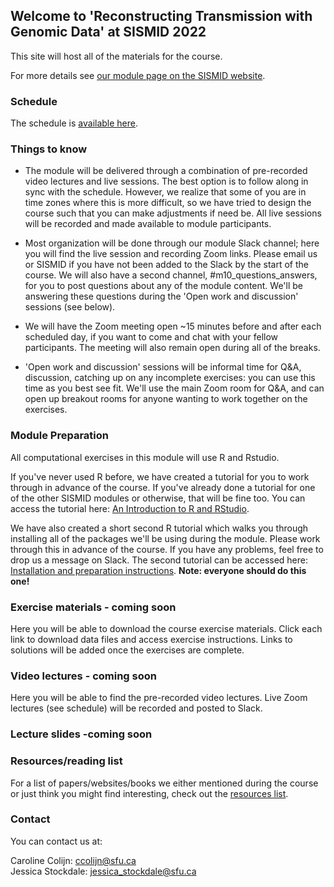 
## Welcome to 'Reconstructing Transmission with Genomic Data' at SISMID 2022

This site will host all of the materials for the course. 

For more details see [our module page on the SISMID website](https://si.biostat.washington.edu/about/sismid/MD2210).

### Schedule

The schedule is [available here](https://jessicastockdale.github.io/SISMID2022-transmission-genomics/Files/Mod10_schedule.pdf).

### Things to know

- The module will be delivered through a combination of pre-recorded video lectures and live sessions. The best option is to follow along in sync with the schedule. However, we realize that some of you are in time zones where this is more difficult, so we have tried to design the course such that you can make adjustments if need be. All live sessions will be recorded and made available to module participants.

- Most organization will be done through our module Slack channel; here you will find the live session and recording Zoom links. Please email us or SISMID if you have not been added to the Slack by the start of the course. We will also have a second channel, #m10_questions_answers, for you to post questions about any of the module content. We'll be answering these questions during the 'Open work and discussion' sessions (see below).

- We will have the Zoom meeting open ~15 minutes before and after each scheduled day, if you want to come and chat with your fellow participants. The meeting will also remain open during all of the breaks.

- 'Open work and discussion' sessions will be informal time for Q&A, discussion, catching up on any incomplete exercises: you can use this time as you best see fit. We'll use the main Zoom room for Q&A, and can open up breakout rooms for anyone wanting to work together on the exercises. 


### Module Preparation

All computational exercises in this module will use R and Rstudio.

If you've never used R before, we have created a tutorial for you to work through in advance of the course. If you've already done a tutorial for one of the other SISMID modules or otherwise, that will be fine too. You can access the tutorial here: [An Introduction to R and RStudio](https://jessicastockdale.github.io/SISMID2022-transmission-genomics/Files/R_tutorial.html).

We have also created a short second R tutorial which walks you through installing all of the packages we'll be using during the module. Please work through this in advance of the course. If you have any problems, feel free to drop us a message on Slack. The second tutorial can be accessed here: [Installation and preparation instructions](https://jessicastockdale.github.io/SISMID2022-transmission-genomics/Files/R_tutorial2.html). **Note: everyone should do this one!**

### Exercise materials - coming soon

Here you will be able to download the course exercise materials. Click each link to download data files and access exercise instructions. Links to solutions will be added once the exercises are complete.

<!---Exercise 1: [Data](https://jessicastockdale.github.io/SISMID2022-transmission-genomics/source/FMD-AU-data.zip), [Instructions](https://jessicastockdale.github.io/SISMID2022-transmission-genomics/source/Exercise1.html), and [Solutions](https://jessicastockdale.github.io/SISMID2022-transmission-genomics/source/Exercise1_results.pdf).

Exercise 2: [Instructions](https://jessicastockdale.github.io/SISMID2022-transmission-genomics/source/Exercise2.html), [Extra Helper Code](https://jessicastockdale.github.io/SISMID2022-transmission-genomics/source/wf_distribution.R), and Solutions: [COVID-19](https://jessicastockdale.github.io/SISMID2022-transmission-genomics/source/ex2_coviddata.R), [TB](https://jessicastockdale.github.io/SISMID2022-transmission-genomics/source/ex2_tbdata.R).

Exercise 3: [Data](https://jessicastockdale.github.io/SISMID2022-transmission-genomics/source/Flu_data.zip), [Instructions](https://jessicastockdale.github.io/SISMID2022-transmission-genomics/source/Exercise3.html), and Solutions: [COVID-19](https://jessicastockdale.github.io/SISMID2022-transmission-genomics/source/ex3_coviddata.R), [TB](https://jessicastockdale.github.io/SISMID2022-transmission-genomics/source/ex3_tbdata.R).

Exercise 4: [Instructions](https://jessicastockdale.github.io/SISMID2022-transmission-genomics/source/Exercise4.html), [TransPhylo Extra Code](https://jessicastockdale.github.io/SISMID2022-transmission-genomics/source/transphylo_extras.R), and Solutions: [COVID-19](https://jessicastockdale.github.io/SISMID2022-transmission-genomics/source/ex4_coviddata.R), [TB](https://jessicastockdale.github.io/SISMID2022-transmission-genomics/source/ex4_tbdata.R).

Data for exercises 2,3,4: [TB data](https://jessicastockdale.github.io/SISMID2022-transmission-genomics/source/TB_data.zip). COVID-19 data will be provided on Slack.-->

### Video lectures - coming soon

Here you will be able to find the pre-recorded video lectures. Live Zoom lectures (see schedule) will be recorded and posted to Slack. 

<!---Lecture 2:
{% include youtubePlayer.html id="eLe-AUyaDxY" %} 

Lecture 3:
{% include youtubePlayer.html id="JoSsaCe2g2E" %}

Lecture 4:
{% include youtubePlayer.html id="TgZX12gfcYk" %} 

Lecture 5:
{% include youtubePlayer.html id="3FeR46lzwqY" %} -->


### Lecture slides -coming soon

<!---
[Lecture 1](https://jessicastockdale.github.io/SISMID2022-transmission-genomics/Files/sismid_L1_intro-b-2021.pdf), Lecture 2 [part 1](https://jessicastockdale.github.io/SISMID2022-transmission-genomics/Files/vid2-part1.sozi.html) [part 2](https://jessicastockdale.github.io/SISMID2022-transmission-genomics/Files/vid2-part2.sozi.html), [Lecture 3](https://jessicastockdale.github.io/SISMID2022-transmission-genomics/Files/Nonphylo_recon.pdf), [Lecture 4](https://jessicastockdale.github.io/SISMID2022-transmission-genomics/Files/IntroPhylogeneticsNotes.html), [Lecture 5](https://jessicastockdale.github.io/SISMID2022-transmission-genomics/Files/sismid_L3_transphylomath.pdf), [Research forefronts 1](https://jessicastockdale.github.io/SISMID2022-transmission-genomics/Files/SISMID_090721.pdf), [Research forefronts 2](https://jessicastockdale.github.io/SISMID2022-transmission-genomics/Files/serial interval estimation.pdf). -->

### Resources/reading list

For a list of papers/websites/books we either mentioned during the course or just think you might find interesting, check out the [resources list](https://jessicastockdale.github.io/SISMID2022-transmission-genomics/Files/Resources_list.pdf).

### Contact

You can contact us at:

Caroline Colijn: <ccolijn@sfu.ca>  
Jessica Stockdale: <jessica_stockdale@sfu.ca>

